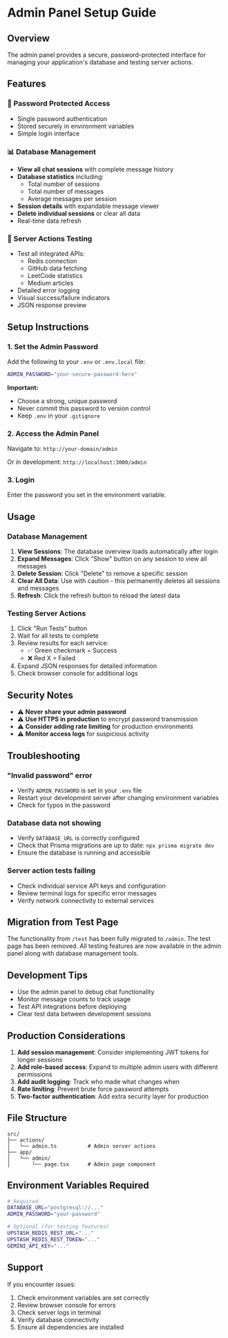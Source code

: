 # Admin Panel Setup Guide

## Overview
The admin panel provides a secure, password-protected interface for managing your application's database and testing server actions.

## Features

### 🔐 Password Protected Access
- Single password authentication
- Stored securely in environment variables
- Simple login interface

### 📊 Database Management
- **View all chat sessions** with complete message history
- **Database statistics** including:
  - Total number of sessions
  - Total number of messages
  - Average messages per session
- **Session details** with expandable message viewer
- **Delete individual sessions** or clear all data
- Real-time data refresh

### 🧪 Server Actions Testing
- Test all integrated APIs:
  - Redis connection
  - GitHub data fetching
  - LeetCode statistics
  - Medium articles
- Detailed error logging
- Visual success/failure indicators
- JSON response preview

## Setup Instructions

### 1. Set the Admin Password

Add the following to your `.env` or `.env.local` file:

```bash
ADMIN_PASSWORD="your-secure-password-here"
```

**Important:** 
- Choose a strong, unique password
- Never commit this password to version control
- Keep `.env` in your `.gitignore`

### 2. Access the Admin Panel

Navigate to: `http://your-domain/admin`

Or in development: `http://localhost:3000/admin`

### 3. Login

Enter the password you set in the environment variable.

## Usage

### Database Management

1. **View Sessions**: The database overview loads automatically after login
2. **Expand Messages**: Click "Show" button on any session to view all messages
3. **Delete Session**: Click "Delete" to remove a specific session
4. **Clear All Data**: Use with caution - this permanently deletes all sessions and messages
5. **Refresh**: Click the refresh button to reload the latest data

### Testing Server Actions

1. Click "Run Tests" button
2. Wait for all tests to complete
3. Review results for each service:
   - ✅ Green checkmark = Success
   - ❌ Red X = Failed
4. Expand JSON responses for detailed information
5. Check browser console for additional logs

## Security Notes

- ⚠️ **Never share your admin password**
- ⚠️ **Use HTTPS in production** to encrypt password transmission
- ⚠️ **Consider adding rate limiting** for production environments
- ⚠️ **Monitor access logs** for suspicious activity

## Troubleshooting

### "Invalid password" error
- Verify `ADMIN_PASSWORD` is set in your `.env` file
- Restart your development server after changing environment variables
- Check for typos in the password

### Database data not showing
- Verify `DATABASE_URL` is correctly configured
- Check that Prisma migrations are up to date: `npx prisma migrate dev`
- Ensure the database is running and accessible

### Server action tests failing
- Check individual service API keys and configuration
- Review terminal logs for specific error messages
- Verify network connectivity to external services

## Migration from Test Page

The functionality from `/test` has been fully migrated to `/admin`. The test page has been removed. All testing features are now available in the admin panel along with database management tools.

## Development Tips

- Use the admin panel to debug chat functionality
- Monitor message counts to track usage
- Test API integrations before deploying
- Clear test data between development sessions

## Production Considerations

1. **Add session management**: Consider implementing JWT tokens for longer sessions
2. **Add role-based access**: Expand to multiple admin users with different permissions
3. **Add audit logging**: Track who made what changes when
4. **Rate limiting**: Prevent brute force password attempts
5. **Two-factor authentication**: Add extra security layer for production

## File Structure

```
src/
├── actions/
│   └── admin.ts          # Admin server actions
├── app/
│   └── admin/
│       └── page.tsx      # Admin page component
```

## Environment Variables Required

```bash
# Required
DATABASE_URL="postgresql://..."
ADMIN_PASSWORD="your-password"

# Optional (for testing features)
UPSTASH_REDIS_REST_URL="..."
UPSTASH_REDIS_REST_TOKEN="..."
GEMINI_API_KEY="..."
```

## Support

If you encounter issues:
1. Check environment variables are set correctly
2. Review browser console for errors
3. Check server logs in terminal
4. Verify database connectivity
5. Ensure all dependencies are installed
